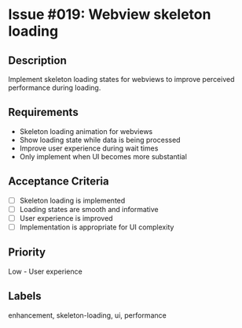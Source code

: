 # Issue #019: Webview skeleton loading

## Description

Implement skeleton loading states for webviews to improve perceived performance during loading.

## Requirements

- Skeleton loading animation for webviews
- Show loading state while data is being processed
- Improve user experience during wait times
- Only implement when UI becomes more substantial

## Acceptance Criteria

- [ ] Skeleton loading is implemented
- [ ] Loading states are smooth and informative
- [ ] User experience is improved
- [ ] Implementation is appropriate for UI complexity

## Priority

Low - User experience

## Labels

enhancement, skeleton-loading, ui, performance
